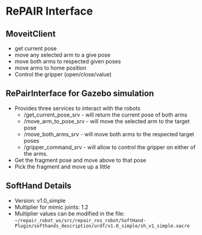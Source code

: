 # RePAIR Interface

## MoveitClient
  - get current pose
  - move any selected arm to a give pose
  - move both arms to respected given poses
  - move arms to home position
  - Control the gripper (open/close/value)

## RePairInterface for Gazebo simulation
  - Provides three services to interact with the robots
    - /get_current_pose_srv - will return the current pose of both arms
    - /move_arm_to_pose_srv - will move the selected arm to the target pose
    - /move_both_arms_srv - will move both arms to the respected target poses
    - /gripper_command_srv - will allow to control the gripper on either of the arms.
  - Get the fragment pose and move above to that pose
  - Pick the fragment and move up a little

## SoftHand Details
- Version: v1.0_simple
- Multiplier for mimic joints: 1.2
- Multiplier values can be modified in the file: `~/repair_robot_ws/src/repair_ros_robot/SoftHand-Plugin/softhands_description/urdf/v1.0_simple/sh_v1_simple.xacro`
